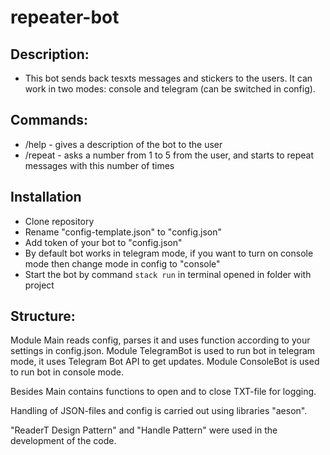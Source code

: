 # repeater-bot

## Description:
* This bot sends back tesxts messages and stickers to the users. It can work in two modes: console and telegram (can be switched in config).

## Commands:
* /help - gives a description of the bot to the user
* /repeat - asks a number from 1 to 5 from the user, and starts to repeat messages with this number of times

## Installation
* Clone repository
* Rename "config-template.json" to "config.json"
* Add token of your bot to "config.json"
* By default bot works in telegram mode, if you want to turn on console mode then change mode in config to "console"
* Start the bot by command `stack run` in terminal opened in folder with project

## Structure:
Module Main reads config, parses it and uses function according to your settings in config.json. Module TelegramBot is used to run bot in telegram mode, it uses Telegram Bot API to get updates. Module ConsoleBot is used to run bot in console mode.

Besides Main contains functions to open and to close TXT-file for logging.

Handling of JSON-files and config is carried out using libraries "aeson".

"ReaderT Design Pattern" and "Handle Pattern" were used in the development of the code.